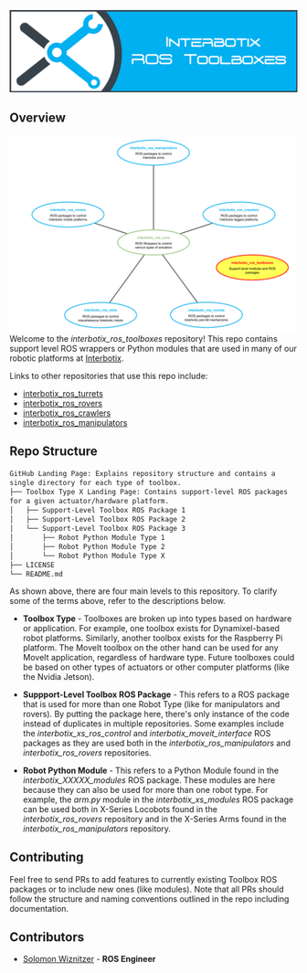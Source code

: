 ![toolbox_banner](images/toolbox_banner.png)

## Overview
![toolbox_repo_structure](images/toolbox_repo_structure.png)
Welcome to the *interbotix_ros_toolboxes* repository! This repo contains support level ROS wrappers or Python modules that are used in many of our robotic platforms at [Interbotix](https://www.trossenrobotics.com/).

Links to other repositories that use this repo include:
- [interbotix_ros_turrets](https://github.com/Interbotix/interbotix_ros_turrets)
- [interbotix_ros_rovers](https://github.com/Interbotix/interbotix_ros_rovers)
- [interbotix_ros_crawlers](https://github.com/Interbotix/interbotix_ros_crawlers)
- [interbotix_ros_manipulators](https://github.com/Interbotix/interbotix_ros_manipulators)

## Repo Structure
```
GitHub Landing Page: Explains repository structure and contains a single directory for each type of toolbox.
├── Toolbox Type X Landing Page: Contains support-level ROS packages for a given actuator/hardware platform.
│   ├── Support-Level Toolbox ROS Package 1
│   ├── Support-Level Toolbox ROS Package 2
│   └── Support-Level Toolbox ROS Package 3
│       ├── Robot Python Module Type 1
│       ├── Robot Python Module Type 2
│       └── Robot Python Module Type X
├── LICENSE
└── README.md
```
As shown above, there are four main levels to this repository. To clarify some of the terms above, refer to the descriptions below.

- **Toolbox Type** - Toolboxes are broken up into types based on hardware or application. For example, one toolbox exists for Dynamixel-based robot platforms. Similarly, another toolbox exists for the Raspberry Pi platform. The MoveIt toolbox on the other hand can be used for any MoveIt application, regardless of hardware type. Future toolboxes could be based on other types of actuators or other computer platforms (like the Nvidia Jetson).

- **Suppport-Level Toolbox ROS Package** - This refers to a ROS package that is used for more than one Robot Type (like for manipulators and rovers). By putting the package here, there's only instance of the code instead of duplicates in multiple repositories. Some examples include the *interbotix_xs_ros_control* and *interbotix_moveit_interface* ROS packages as they are used both in the *interbotix_ros_manipulators* and *interbotix_ros_rovers* repositories.

- **Robot Python Module** - This refers to a Python Module found in the *interbotix_XXXXX_modules* ROS package. These modules are here because they can also be used for more than one robot type. For example, the *arm.py* module in the *interbotix_xs_modules* ROS package can be used both in X-Series Locobots found in the *interbotix_ros_rovers* repository and in the X-Series Arms found in the *interbotix_ros_manipulators* repository.

## Contributing
Feel free to send PRs to add features to currently existing Toolbox ROS packages or to include new ones (like modules). Note that all PRs should follow the structure and naming conventions outlined in the repo including documentation.

## Contributors
- [Solomon Wiznitzer](https://github.com/swiz23) - **ROS Engineer**
